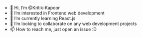 - 👋 Hi, I’m @Kritik-Kapoor
- 👀 I’m interested in Frontend web development
- 🌱 I’m currently learning React.js
- 💞️ I’m looking to collaborate on any web development projects
- 📫 How to reach me, just open an issue :D

<!---
Kritik-Kapoor/Kritik-Kapoor is a ✨ special ✨ repository because its `README.md` (this file) appears on your GitHub profile.
You can click the Preview link to take a look at your changes.
--->
